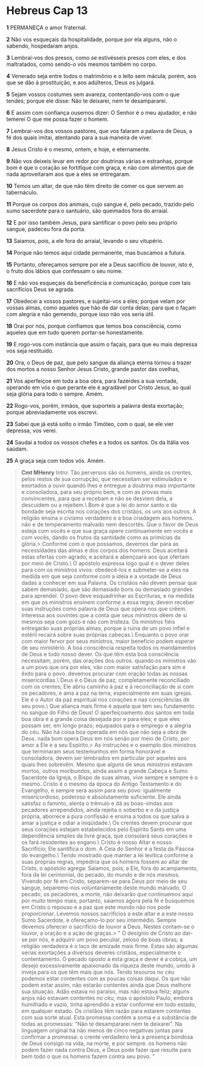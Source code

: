 # Hebreus Cap 13

**1** 	PERMANEÇA o amor fraternal.

**2** 	Não vos esqueçais da hospitalidade, porque por ela alguns, não o sabendo, hospedaram anjos.

**3** 	Lembrai-vos dos presos, como se estivésseis presos com eles, e dos maltratados, como sendo-o vós mesmos também no corpo.

**4** 	Venerado seja entre todos o matrimônio e o leito sem mácula; porém, aos que se dão à prostituição, e aos adúlteros, Deus os julgará.

**5** 	Sejam vossos costumes sem avareza, contentando-vos com o que tendes; porque ele disse: Não te deixarei, nem te desampararei.

**6** 	E assim com confiança ousemos dizer: O Senhor é o meu ajudador, e não temerei O que me possa fazer o homem.

**7** 	Lembrai-vos dos vossos pastores, que vos falaram a palavra de Deus, a fé dos quais imitai, atentando para a sua maneira de viver.

**8** 	Jesus Cristo é o mesmo, ontem, e hoje, e eternamente.

**9** 	Não vos deixeis levar em redor por doutrinas várias e estranhas, porque bom é que o coração se fortifique com graça, e não com alimentos que de nada aproveitaram aos que a eles se entregaram.

**10** 	Temos um altar, de que não têm direito de comer os que servem ao tabernáculo.

**11** 	Porque os corpos dos animais, cujo sangue é, pelo pecado, trazido pelo sumo sacerdote para o santuário, são queimados fora do arraial.

**12** 	E por isso também Jesus, para santificar o povo pelo seu próprio sangue, padeceu fora da porta.

**13** 	Saiamos, pois, a ele fora do arraial, levando o seu vitupério.

**14** 	Porque não temos aqui cidade permanente, mas buscamos a futura.

**15** 	Portanto, ofereçamos sempre por ele a Deus sacrifício de louvor, isto é, o fruto dos lábios que confessam o seu nome.

**16** 	E não vos esqueçais da beneficência e comunicação, porque com tais sacrifícios Deus se agrada.

**17** 	Obedecei a vossos pastores, e sujeitai-vos a eles; porque velam por vossas almas, como aqueles que hão de dar conta delas; para que o façam com alegria e não gemendo, porque isso não vos seria útil.

**18** 	Orai por nós, porque confiamos que temos boa consciência, como aqueles que em tudo querem portar-se honestamente.

**19** 	E rogo-vos com instância que assim o façais, para que eu mais depressa vos seja restituído.

**20** 	Ora, o Deus de paz, que pelo sangue da aliança eterna tornou a trazer dos mortos a nosso Senhor Jesus Cristo, grande pastor das ovelhas,

**21** 	Vos aperfeiçoe em toda a boa obra, para fazerdes a sua vontade, operando em vós o que perante ele é agradável por Cristo Jesus, ao qual seja glória para todo o sempre. Amém.

**22** 	Rogo-vos, porém, irmãos, que suporteis a palavra desta exortação; porque abreviadamente vos escrevi.

**23** 	Sabei que já está solto o irmão Timóteo, com o qual, se ele vier depressa, vos verei.

**24** 	Saudai a todos os vossos chefes e a todos os santos. Os da Itália vos saúdam.

**25** 	A graça seja com todos vós. Amém.


> **Cmt MHenry** Intro: Tão perversos são os homens, ainda os crentes, pelos restos de sua corrupção, que necessitam ser estimulados e exortados a ouvir quando lhes é entregue a doutrina mais importante e consoladora, para seu próprio bem, e com as provas mais convincentes, para que a recebam e não se desviem dela, a descuidem ou a rejeitem.\ Bom é que a lei do amor santo e da bondade seja escrita nos corações dos cristãos, os uns aos outros. A religião ensina o civismo verdadeiro e a boa criadagem aos homens. não e de temperamento malvado nem descortês. Que o favor de Deus esteja com vocês e que sua graça opere continuamente em vocês e com vocês, dando os frutos da santidade como as primícias da glória.> Conforme com o que possamos, devemos dar para as necessidades das almas e dos corpos dos homens: Deus aceitará estas ofertas com agrado, e aceitará e abençoará aos que ofertam por meio de Cristo.\ O apóstolo expressa logo qual é o dever deles para com os ministros vivos: obedecê-los e submeter-se a eles na medida em que seja conforme com a idéia e a vontade de Deus dadas a conhecer em sua Palavra. Os cristãos não devem pensar que sabem demasiado, que são demasiado bons ou demasiado grandes para aprender. O povo deve esquadrinhar as Escrituras, e na medida em que os ministros ensinem conforme a essa regra, devem receber suas instruções como palavra de Deus que opera nos que crêem. Interessa aos ouvintes que a conta que seus ministros dêem de si mesmos seja com gozo e não com tristeza. Os ministros fiéis entregarão suas próprias almas, porque a ruína de um povo infiel e estéril recairá sobre suas próprias cabeças.\ Enquanto o povo orar com maior fervor por seus ministros, maior benefício podem esperar de seu ministério. A boa consciência respeita todos os mandamentos de Deus e todo nosso dever. Os que têm esta boa consciência necessitam, porém, das orações dos outros. quando os ministros vão a um povo que ora por eles, vão com maior satisfação para sim e êxito para o povo. devemos procurar com oração todas as nossas misericórdias.\ Deus é o Deus de paz, completamente reconciliado com os crentes; Ele abriu caminho à paz e à reconciliação de si com os pecadores, e ama a paz na terra, especialmente em suas igrejas. Ele é o Autor da paz espiritual nos corações e nas consciências de seu povo.\ Que aliança mais firme é aquela que tem seu fundamento no sangue do Filho de Deus! O aperfeiçoamento dos santos em toda boa obra é a grande coisa desejada por e para eles; e que eles possam ser, em longo prazo, equipados para o emprego e a alegria do céu. Não há coisa boa operada em nós que não seja a obra de Deus. nada bom opera Deus em nós senão por meio de Cristo, por amor a Ele e a seu Espírito.> As instruções e o exemplo dos ministros que terminaram seus testemunhos em forma honorável e consoladora, devem ser lembrados em particular por aqueles aos quais lhes sobrevêm. Mesmo que alguns de seus ministros estavam mortos, outros moribundos, ainda assim a grande Cabeça e Sumo Sacerdote da Igreja, o Bispo de suas almas, vive sempre e sempre é o mesmo. Cristo é o mesmo da época do Antigo Testamento e do Evangelho, e sempre será assim para seu povo: igualmente misericordioso, poderoso e absolutamente suficiente. Ele ainda satisfaz o faminto, alenta o trêmulo e dá as boas-vindas aos pecadores arrependidos; ainda rejeita o soberbo e o da justiça própria, aborrece a pura confissão e ensina a todos os que salva a amar a justiça e odiar a iniqüidade.\ Os crentes devem procurar que seus corações estejam estabelecidos pelo Espírito Santo em uma dependência simples da livre graça, que consolará seus corações e os fará resistentes ao engano.\ Cristo é nosso Altar e nosso Sacrifício; Ele santifica o dom. A Ceia do Senhor é a festa da Páscoa do evangelho.\ Tendo mostrado que manter a lei levítica conforme a suas próprias regras, impediria que os homens fossem ao altar de Cristo, o apóstolo agrega: Saiamos, pois, a Ele, fora do acampamento, fora da lei cerimonial, do pecado, do mundo e de nós mesmos. Vivendo por fé em Cristo, separem-se para Deus por meio de seu sangue, separemo-nos voluntariamente deste mundo malvado. O pecado, os pecadores, a morte, não deixarão que continuemos aqui por muito tempo mais; portanto, saiamos agora pela fé e busquemos em Cristo o repouso e a paz que este mundo não nos pode proporcionar. Levemos nossos sacrifícios a este altar e a este nosso Sumo Sacerdote, e ofereçamo-lo por seu intermédio. Sempre devemos oferecer o sacrifício de louvor a Deus. Nestes contam-se o louvor, a oração e a ação de graças.> " O desígnio de Cristo ao dar-se por nós, é adquirir um povo peculiar, zeloso de boas obras; a religião verdadeira é o laço de amizade mais firme. Estas são algumas serias exortações a diversos deveres cristãos, especialmente o contentamento. O pecado oposto a esta graça e dever é a cobiça, um desejo excessivamente apaixonado da riqueza deste mundo, unido à inveja para os que têm mais que nós. Tendo tesouros no céu podemos estar contentes com as poucas coisas daqui. Os que não podem estar assim, não estarão contentes ainda que Deus melhore sua situação. Adão estava no paraíso, mas não estava feliz; alguns anjos não estavam contentes no céu, mas o apóstolo Paulo, embora humilhado e vazio, tinha aprendido a estar conforme em todo estado, em qualquer estado. Os cristãos têm razão para estarem contentes com sua sorte atual. Esta promessa contém a soma e a substância de todas as promessas: "Não te desampararei nem te deixarei". Na linguagem original há não menos de cinco negativas juntas para confirmar a promessa: o crente verdadeiro terá a presença bondosa de Deus consigo na vida, na morte, e por sempre. os homens não podem fazer nada contra Deus, e Deus pode fazer que resulte para bem todo o que os homens fazem contra seu povo. "